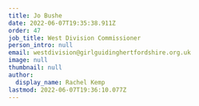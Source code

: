 ```yaml
---
title: Jo Bushe
date: 2022-06-07T19:35:38.911Z
order: 47
job_title: West Division Commissioner
person_intro: null
email: westdivision@girlguidinghertfordshire.org.uk
image: null
thumbnail: null
author:
  display_name: Rachel Kemp
lastmod: 2022-06-07T19:36:10.077Z
---
```

